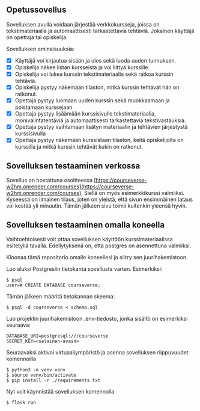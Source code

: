 ## Opetussovellus

Sovelluksen avulla voidaan järjestää verkkokursseja, joissa on tekstimateriaalia ja automaattisesti tarkastettavia tehtäviä. Jokainen käyttäjä on opettaja tai opiskelija.

Sovelluksen ominaisuuksia:
- [x] Käyttäjä voi kirjautua sisään ja ulos sekä luoda uuden tunnuksen.
- [x] Opiskelija näkee listan kursseista ja voi liittyä kurssille.
- [x] Opiskelija voi lukea kurssin tekstimateriaalia sekä ratkoa kurssin tehtäviä.
- [x] Opiskelija pystyy näkemään tilaston, mitkä kurssin tehtävät hän on ratkonut.
- [x] Opettaja pystyy luomaan uuden kurssin sekä muokkaamaan ja poistamaan kurssejaan
- [x] Opettaja pystyy lisäämään kurssisivulle tekstimateriaalia, monivalintatehtäviä ja automaattisesti tarkastettavia tekstivastauksia.
- [x] Opettaja pystyy vaihtamaan lisätyn materiaalin ja tehtävien järjestystä kurssisivulla
- [x] Opettaja pystyy näkemään kurssistaan tilaston, keitä opiskelijoita on kurssilla ja mitkä kurssin tehtävät kukin on ratkonut.

## Sovelluksen testaaminen verkossa
Sovellus on hostattuna osoitteessa [https://courseverse-w2hm.onrender.com/courses](https://courseverse-w2hm.onrender.com/courses). Siellä on myös esimerkkikurssi valmiiksi. Kyseessä on ilmainen tilaus, joten on yleistä, että sivun ensimmäinen lataus voi kestää yli minuutin. Tämän jälkeen sivu toimii kuitenkin yleensä hyvin.

## Sovelluksen testaaminen omalla koneella
Vaihtoehtoisesti voit ottaa sovelluksen käyttöön kurssimateriaalissa esitetyllä tavalla. Edellytyksenä on, että postgres on asennettuna valmiiksi.

Kloonaa tämä repositorio omalle koneellesi ja siirry sen juurihakemistoon.

Luo aluksi Postgresiin tietokanta sovellusta varten. Esimerkiksi:
```
$ psql
user=# CREATE DATABASE courseverse;
```

Tämän jälkeen määritä tietokannan skeema:
```
$ psql -d courseverse < schema.sql
```

Luo projektin juurihakemistoon .env-tiedosto, jonka sisältö on esimerkiksi seuraava:
```
DATABASE_URI=postgresql:///courseverse
SECRET_KEY=<salainen-avain>
```

Seuraavaksi aktivoi virtuaaliympäristö ja asenna sovelluksen riippuvuudet komennoilla
```
$ python3 -m venv venv
$ source venv/bin/activate
$ pip install -r ./requirements.txt
```

Nyt voit käynnistää sovelluksen komennolla
```
$ flask run
```